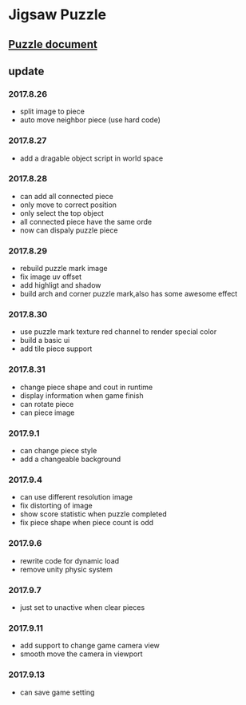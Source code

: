 # Jigsaw Puzzle

## [Puzzle document](Note/puzzle8.md)


## update
### 2017.8.26
* split image to piece
* auto move neighbor piece (use hard code)

### 2017.8.27
* add a dragable object script in world space

### 2017.8.28
* can add all connected piece
* only move to correct position 
* only select the top object
* all connected piece have the same orde
* now can dispaly puzzle piece

### 2017.8.29 
* rebuild puzzle mark image
* fix image uv offset
* add highligt and shadow
* build arch and corner puzzle mark,also has some awesome effect

### 2017.8.30
* use puzzle mark texture red channel to render special color
* build a basic ui
* add tile piece support

### 2017.8.31
* change piece shape and cout in runtime
* display information when game finish
* can rotate piece
* can piece image

### 2017.9.1
* can change piece style
* add a changeable background

### 2017.9.4
* can use different resolution image
* fix distorting of image
* show score statistic when puzzle completed
* fix piece shape when piece count is odd

### 2017.9.6
* rewrite code for dynamic load
* remove unity physic system

### 2017.9.7
* just set to unactive when clear pieces

### 2017.9.11
* add support to change game camera view
* smooth move the camera in viewport

### 2017.9.13
* can save game setting